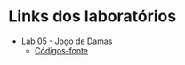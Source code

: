 # Links dos laboratórios

* Lab 05 - Jogo de Damas
  * [Códigos-fonte](https://github.com/LuizFC-testes/POONinjas/tree/main/src/mc322/lab05)
